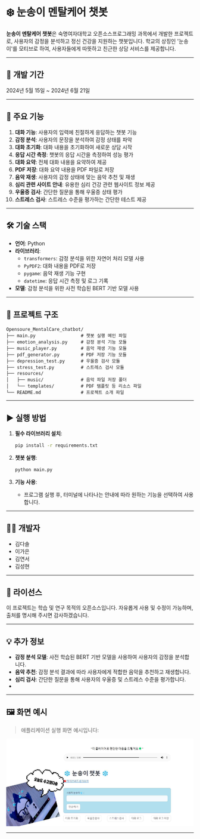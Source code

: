 # ❄️ 눈송이 멘탈케어 챗봇

**눈송이 멘탈케어 챗봇**은 숙명여자대학교 오픈소스프로그래밍 과목에서 개발한 프로젝트로, 사용자의 감정을 분석하고 정신 건강을 지원하는 챗봇입니다. 학교의 상징인 '눈송이'를 모티브로 하여, 사용자들에게 따뜻하고 친근한 상담 서비스를 제공합니다.

---

## 📆 개발 기간

2024년 5월 15일 ~ 2024년 6월 21일

---

## 🧠 주요 기능

1. **대화 기능**: 사용자의 입력에 친절하게 응답하는 챗봇 기능
2. **감정 분석**: 사용자의 문장을 분석하여 감정 상태를 파악
3. **대화 초기화**: 대화 내용을 초기화하여 새로운 상담 시작
4. **응답 시간 측정**: 챗봇의 응답 시간을 측정하여 성능 평가
5. **대화 요약**: 전체 대화 내용을 요약하여 제공
6. **PDF 저장**: 대화 요약 내용을 PDF 파일로 저장
7. **음악 재생**: 사용자의 감정 상태에 맞는 음악 추천 및 재생
8. **심리 관련 사이트 안내**: 유용한 심리 건강 관련 웹사이트 정보 제공
9. **우울증 검사**: 간단한 질문을 통해 우울증 상태 평가
10. **스트레스 검사**: 스트레스 수준을 평가하는 간단한 테스트 제공

---

## 🛠 기술 스택

- **언어**: Python
- **라이브러리**:
  - `transformers`: 감정 분석을 위한 자연어 처리 모델 사용
  - `PyPDF2`: 대화 내용을 PDF로 저장
  - `pygame`: 음악 재생 기능 구현
  - `datetime`: 응답 시간 측정 및 로그 기록
- **모델**: 감정 분석을 위한 사전 학습된 BERT 기반 모델 사용

---

## 📁 프로젝트 구조

```
Opensoure_MentalCare_chatbot/
├── main.py                 # 챗봇 실행 메인 파일
├── emotion_analysis.py     # 감정 분석 기능 모듈
├── music_player.py         # 음악 재생 기능 모듈
├── pdf_generator.py        # PDF 저장 기능 모듈
├── depression_test.py      # 우울증 검사 모듈
├── stress_test.py          # 스트레스 검사 모듈
├── resources/
│   ├── music/              # 음악 파일 저장 폴더
│   └── templates/          # PDF 템플릿 등 리소스 파일
└── README.md               # 프로젝트 소개 파일
```

---

## ▶️ 실행 방법

1. **필수 라이브러리 설치**:

   ```bash
   pip install -r requirements.txt
   ```

2. **챗봇 실행**:

   ```bash
   python main.py
   ```

3. **기능 사용**:

   - 프로그램 실행 후, 터미널에 나타나는 안내에 따라 원하는 기능을 선택하여 사용합니다.

---

## 🧑‍💻 개발자

- 김다솔
- 이가은
- 김연서
- 김성현

---

## 📄 라이선스

이 프로젝트는 학습 및 연구 목적의 오픈소스입니다. 자유롭게 사용 및 수정이 가능하며, 출처를 명시해 주시면 감사하겠습니다.

---

## 💡 추가 정보

- **감정 분석 모델**: 사전 학습된 BERT 기반 모델을 사용하여 사용자의 감정을 분석합니다.
- **음악 추천**: 감정 분석 결과에 따라 사용자에게 적합한 음악을 추천하고 재생합니다.
- **심리 검사**: 간단한 질문을 통해 사용자의 우울증 및 스트레스 수준을 평가합니다.
- 
---

## 🖼️ 화면 예시

> 애플리케이션 실행 화면 예시입니다:

![메인 화면](a/main.png)  

---
